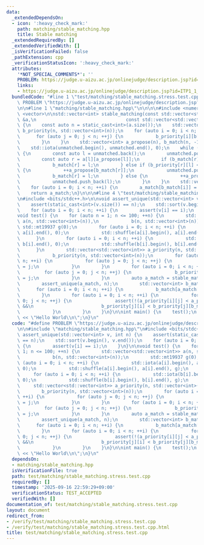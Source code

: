 ```yaml
---
data:
  _extendedDependsOn:
  - icon: ':heavy_check_mark:'
    path: matching/stable_matching.hpp
    title: Stable matching
  _extendedRequiredBy: []
  _extendedVerifiedWith: []
  _isVerificationFailed: false
  _pathExtension: cpp
  _verificationStatusIcon: ':heavy_check_mark:'
  attributes:
    '*NOT_SPECIAL_COMMENTS*': ''
    PROBLEM: https://judge.u-aizu.ac.jp/onlinejudge/description.jsp?id=ITP1_1_A
    links:
    - https://judge.u-aizu.ac.jp/onlinejudge/description.jsp?id=ITP1_1_A
  bundledCode: "#line 1 \"test/matching/stable_matching.stress.test.cpp\"\n#define\
    \ PROBLEM \"https://judge.u-aizu.ac.jp/onlinejudge/description.jsp?id=ITP1_1_A\"\
    \n\n#line 1 \"matching/stable_matching.hpp\"\n\n\n\n#include <numeric>\n#include\
    \ <vector>\n\nstd::vector<int> stable_matching(const std::vector<std::vector<int>>\
    \ &a,\n                                 const std::vector<std::vector<int>> &b)\
    \ {\n    const auto n = static_cast<int>(a.size());\n    std::vector<std::vector<int>>\
    \ b_priority(n, std::vector<int>(n));\n    for (auto i = 0; i < n; ++i) {\n  \
    \      for (auto j = 0; j < n; ++j) {\n            b_priority[i][b[i][j]] = j;\n\
    \        }\n    }\n    std::vector<int> a_propose(n), b_match(n, -1), unmatched(n);\n\
    \    std::iota(unmatched.begin(), unmatched.end(), 0);\n    while (!unmatched.empty())\
    \ {\n        const auto l = unmatched.back();\n        unmatched.pop_back();\n\
    \        const auto r = a[l][a_propose[l]];\n        if (b_match[r] == -1) {\n\
    \            b_match[r] = l;\n        } else if (b_priority[r][l] < b_priority[r][b_match[r]])\
    \ {\n            ++a_propose[b_match[r]];\n            unmatched.push_back(b_match[r]);\n\
    \            b_match[r] = l;\n        } else {\n            ++a_propose[l];\n\
    \            unmatched.push_back(l);\n        }\n    }\n    std::vector<int> a_match(n);\n\
    \    for (auto i = 0; i < n; ++i) {\n        a_match[b_match[i]] = i;\n    }\n\
    \    return a_match;\n}\n\n\n#line 4 \"test/matching/stable_matching.stress.test.cpp\"\
    \n#include <bits/stdc++.h>\n\nvoid assert_unique(std::vector<int> v, int n) {\n\
    \    assert(static_cast<int>(v.size()) == n);\n    std::sort(v.begin(), v.end());\n\
    \    for (auto i = 0; i < n; ++i) {\n        assert(v[i] == i);\n    }\n}\n\n\
    void test() {\n    for (auto n = 1; n <= 100; ++n) {\n        std::vector<std::vector<int>>\
    \ a(n, std::vector<int>(n)),\n            b(n, std::vector<int>(n));\n       \
    \ std::mt19937 g(0);\n        for (auto i = 0; i < n; ++i) {\n            std::iota(a[i].begin(),\
    \ a[i].end(), 0);\n            std::shuffle(a[i].begin(), a[i].end(), g);\n  \
    \      }\n        for (auto i = 0; i < n; ++i) {\n            std::iota(b[i].begin(),\
    \ b[i].end(), 0);\n            std::shuffle(b[i].begin(), b[i].end(), g);\n  \
    \      }\n        std::vector<std::vector<int>> a_priority(n, std::vector<int>(n)),\n\
    \            b_priority(n, std::vector<int>(n));\n        for (auto i = 0; i <\
    \ n; ++i) {\n            for (auto j = 0; j < n; ++j) {\n                a_priority[i][a[i][j]]\
    \ = j;\n            }\n        }\n        for (auto i = 0; i < n; ++i) {\n   \
    \         for (auto j = 0; j < n; ++j) {\n                b_priority[i][b[i][j]]\
    \ = j;\n            }\n        }\n        auto a_match = stable_matching(a, b);\n\
    \        assert_unique(a_match, n);\n        std::vector<int> b_match(n);\n  \
    \      for (auto i = 0; i < n; ++i) {\n            b_match[a_match[i]] = i;\n\
    \        }\n        for (auto i = 0; i < n; ++i) {\n            for (auto j =\
    \ 0; j < n; ++j) {\n                assert(!(a_priority[i][j] < a_priority[i][a_match[i]]\
    \ &&\n                         b_priority[j][i] < b_priority[j][b_match[j]]));\n\
    \            }\n        }\n    }\n}\n\nint main() {\n    test();\n    std::cout\
    \ << \"Hello World\\n\";\n}\n"
  code: "#define PROBLEM \"https://judge.u-aizu.ac.jp/onlinejudge/description.jsp?id=ITP1_1_A\"\
    \n\n#include \"matching/stable_matching.hpp\"\n#include <bits/stdc++.h>\n\nvoid\
    \ assert_unique(std::vector<int> v, int n) {\n    assert(static_cast<int>(v.size())\
    \ == n);\n    std::sort(v.begin(), v.end());\n    for (auto i = 0; i < n; ++i)\
    \ {\n        assert(v[i] == i);\n    }\n}\n\nvoid test() {\n    for (auto n =\
    \ 1; n <= 100; ++n) {\n        std::vector<std::vector<int>> a(n, std::vector<int>(n)),\n\
    \            b(n, std::vector<int>(n));\n        std::mt19937 g(0);\n        for\
    \ (auto i = 0; i < n; ++i) {\n            std::iota(a[i].begin(), a[i].end(),\
    \ 0);\n            std::shuffle(a[i].begin(), a[i].end(), g);\n        }\n   \
    \     for (auto i = 0; i < n; ++i) {\n            std::iota(b[i].begin(), b[i].end(),\
    \ 0);\n            std::shuffle(b[i].begin(), b[i].end(), g);\n        }\n   \
    \     std::vector<std::vector<int>> a_priority(n, std::vector<int>(n)),\n    \
    \        b_priority(n, std::vector<int>(n));\n        for (auto i = 0; i < n;\
    \ ++i) {\n            for (auto j = 0; j < n; ++j) {\n                a_priority[i][a[i][j]]\
    \ = j;\n            }\n        }\n        for (auto i = 0; i < n; ++i) {\n   \
    \         for (auto j = 0; j < n; ++j) {\n                b_priority[i][b[i][j]]\
    \ = j;\n            }\n        }\n        auto a_match = stable_matching(a, b);\n\
    \        assert_unique(a_match, n);\n        std::vector<int> b_match(n);\n  \
    \      for (auto i = 0; i < n; ++i) {\n            b_match[a_match[i]] = i;\n\
    \        }\n        for (auto i = 0; i < n; ++i) {\n            for (auto j =\
    \ 0; j < n; ++j) {\n                assert(!(a_priority[i][j] < a_priority[i][a_match[i]]\
    \ &&\n                         b_priority[j][i] < b_priority[j][b_match[j]]));\n\
    \            }\n        }\n    }\n}\n\nint main() {\n    test();\n    std::cout\
    \ << \"Hello World\\n\";\n}\n"
  dependsOn:
  - matching/stable_matching.hpp
  isVerificationFile: true
  path: test/matching/stable_matching.stress.test.cpp
  requiredBy: []
  timestamp: '2025-09-16 22:59:29+09:00'
  verificationStatus: TEST_ACCEPTED
  verifiedWith: []
documentation_of: test/matching/stable_matching.stress.test.cpp
layout: document
redirect_from:
- /verify/test/matching/stable_matching.stress.test.cpp
- /verify/test/matching/stable_matching.stress.test.cpp.html
title: test/matching/stable_matching.stress.test.cpp
---
```

